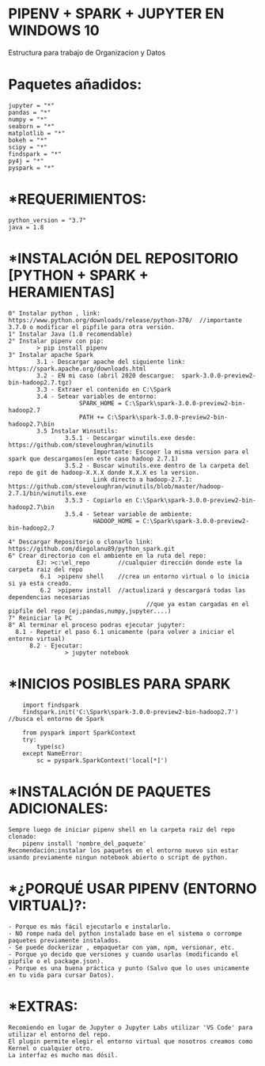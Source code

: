 # PIPENV + SPARK  + JUPYTER EN WINDOWS 10
Estructura para trabajo de Organizacion y Datos

# Paquetes añadidos:
	jupyter = "*"
	pandas = "*"
	numpy = "*"
	seaborn = "*"
	matplotlib = "*"
	bokeh = "*"
	scipy = "*"
	findspark = "*"
	py4j = "*"
	pyspark = "*"

# *REQUERIMIENTOS:
	python_version = "3.7"
	java = 1.8
	
# *INSTALACIÓN DEL REPOSITORIO [PYTHON + SPARK + HERAMIENTAS]
	
	0° Instalar python , link: https://www.python.org/downloads/release/python-370/  //importante 3.7.0 o modificar el pipfile para otra versión.
	1° Instalar Java (1.8 recomendable)
	2° Instalar pipenv con pip:
			> pip install pipenv
	3° Instalar apache Spark
			3.1 - Descargar apache del siguiente link: https://spark.apache.org/downloads.html
			3.2 - EN mi caso (abril 2020 descargue:  spark-3.0.0-preview2-bin-hadoop2.7.tgz)
			3.3 - Extraer el contenido en C:\Spark
			3.4 - Setear variables de entorno:
						SPARK_HOME = C:\Spark\spark-3.0.0-preview2-bin-hadoop2.7
						PATH += C:\Spark\spark-3.0.0-preview2-bin-hadoop2.7\bin
			3.5 Instalar Winsutils:
					3.5.1 - Descargar winutils.exe desde: https://github.com/steveloughran/winutils
							Importante: Escoger la misma version para el spark que descargamos(en este caso hadoop 2.7.1)
					3.5.2 - Buscar winutils.exe dentro de la carpeta del repo de git de hadoop-X.X.X donde X.X.X es la version.
							Link directo a hadoop-2.7.1: https://github.com/steveloughran/winutils/blob/master/hadoop-2.7.1/bin/winutils.exe
					3.5.3 - Copiarlo en C:\Spark\spark-3.0.0-preview2-bin-hadoop2.7\bin
					3.5.4 - Setear variable de ambiente:
							HADOOP_HOME = C:\Spark\spark-3.0.0-preview2-bin-hadoop2.7
			
	4° Descargar Repositorio o clonarlo link: https://github.com/diegolanu89/python_spark.git
	6° Crear directorio con el ambiente en la ruta del repo:
		    EJ: >c:\el_repo		   //cualquier dirección donde este la carpeta raiz del repo
			 6.1  >pipenv shell    //crea un entorno virtual o lo inicia si ya esta creado.
			 6.2  >pipenv install  //actualizará y descargará todas las dependencias necesarias 
							               //que ya estan cargadas en el pipfile del repo (ej;pandas,numpy,jupyter....)
	7° Reiniciar la PC
	8° Al terminar el proceso podras ejecutar jupyter:
      8.1 - Repetir el paso 6.1 unicamente (para volver a iniciar el entorno virtual)
		  8.2 - Ejecutar:
                    > jupyter notebook

# *INICIOS POSIBLES PARA SPARK
	
		import findspark 
		findspark.init('C:\Spark\spark-3.0.0-preview2-bin-hadoop2.7')   //busca el entorno de Spark
		
		from pyspark import SparkContext
		try: 
			type(sc)
		except NameError:
			sc = pyspark.SparkContext('local[*]')
			
# *INSTALACIÓN DE PAQUETES ADICIONALES:
	Sempre luego de iniciar pipenv shell en la carpeta raiz del repo clonado:
		pipenv install 'nombre_del_paquete'
	Recomendación:instalar los paquetes en el entorno nuevo sin estar usando previamente ningun notebook abierto o script de python.
		
# *¿PORQUÉ USAR PIPENV (ENTORNO VIRTUAL)?:
	- Porque es más fácil ejecutarlo e instalarlo.
	- NO rompe nada del python instalado base en el sistema o corrompe paquetes previamente instalados.
	- Se puede dockerizar , empaquetar con yam, npm, versionar, etc.
	- Porque yo decido que versiones y cuando usarlas (modificando el pipfile o el package.json).
	- Porque es una buena práctica y punto (Salvo que lo uses unicamente en tu vida para cursar Datos).

# *EXTRAS:
	Recomiendo en lugar de Jupyter o Jupyter Labs utilizar 'VS Code' para utilizar el entorno del repo. 
	El plugin permite elegir el entorno virtual que nosotros creamos como Kernel o cualquier otro.
	La interfaz es mucho mas dósil.
